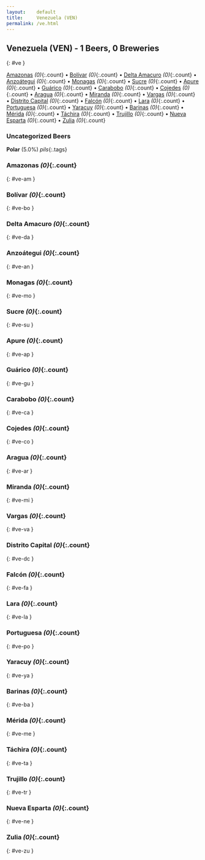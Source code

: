 ```yaml
---
layout:    default
title:     Venezuela (VEN)
permalink: /ve.html
---
```


## Venezuela (VEN) - 1 Beers, 0 Breweries
{: #ve }


[Amazonas](#ve-am) _(0)_{:.count} • [Bolívar](#ve-bo) _(0)_{:.count} • [Delta Amacuro](#ve-da) _(0)_{:.count} • [Anzoátegui](#ve-an) _(0)_{:.count} • [Monagas](#ve-mo) _(0)_{:.count} • [Sucre](#ve-su) _(0)_{:.count} • [Apure](#ve-ap) _(0)_{:.count} • [Guárico](#ve-gu) _(0)_{:.count} • [Carabobo](#ve-ca) _(0)_{:.count} • [Cojedes](#ve-co) _(0)_{:.count} • [Aragua](#ve-ar) _(0)_{:.count} • [Miranda](#ve-mi) _(0)_{:.count} • [Vargas](#ve-va) _(0)_{:.count} • [Distrito Capital](#ve-dc) _(0)_{:.count} • [Falcón](#ve-fa) _(0)_{:.count} • [Lara](#ve-la) _(0)_{:.count} • [Portuguesa](#ve-po) _(0)_{:.count} • [Yaracuy](#ve-ya) _(0)_{:.count} • [Barinas](#ve-ba) _(0)_{:.count} • [Mérida](#ve-me) _(0)_{:.count} • [Táchira](#ve-ta) _(0)_{:.count} • [Trujillo](#ve-tr) _(0)_{:.count} • [Nueva Esparta](#ve-ne) _(0)_{:.count} • [Zulia](#ve-zu) _(0)_{:.count}

### Uncategorized Beers

**Polar** (5.0%) _pils_{:.tags} 




### Amazonas _(0)_{:.count}
{: #ve-am }







### Bolívar _(0)_{:.count}
{: #ve-bo }







### Delta Amacuro _(0)_{:.count}
{: #ve-da }







### Anzoátegui _(0)_{:.count}
{: #ve-an }







### Monagas _(0)_{:.count}
{: #ve-mo }







### Sucre _(0)_{:.count}
{: #ve-su }







### Apure _(0)_{:.count}
{: #ve-ap }







### Guárico _(0)_{:.count}
{: #ve-gu }







### Carabobo _(0)_{:.count}
{: #ve-ca }







### Cojedes _(0)_{:.count}
{: #ve-co }







### Aragua _(0)_{:.count}
{: #ve-ar }







### Miranda _(0)_{:.count}
{: #ve-mi }







### Vargas _(0)_{:.count}
{: #ve-va }







### Distrito Capital _(0)_{:.count}
{: #ve-dc }







### Falcón _(0)_{:.count}
{: #ve-fa }







### Lara _(0)_{:.count}
{: #ve-la }







### Portuguesa _(0)_{:.count}
{: #ve-po }







### Yaracuy _(0)_{:.count}
{: #ve-ya }







### Barinas _(0)_{:.count}
{: #ve-ba }







### Mérida _(0)_{:.count}
{: #ve-me }







### Táchira _(0)_{:.count}
{: #ve-ta }







### Trujillo _(0)_{:.count}
{: #ve-tr }







### Nueva Esparta _(0)_{:.count}
{: #ve-ne }







### Zulia _(0)_{:.count}
{: #ve-zu }






 
